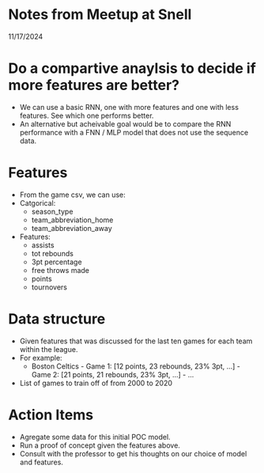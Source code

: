 # Notes from Meetup at Snell
11/17/2024




# Do a compartive anaylsis to decide if more features are better?
- We can use a basic RNN, one with more features and one with less features. See which one performs better.
- An alternative but acheivable goal would be to compare the RNN performance with a FNN / MLP model that does not use the sequence data.


# Features
- From the game csv, we can use:
- Catgorical: 
    - season_type
    - team_abbreviation_home
    - team_abbreviation_away
- Features: 
    - assists
    - tot rebounds
    - 3pt percentage
    - free throws made
    - points
    - tournovers
 
# Data structure
- Given features that was discussed for the last ten games for each team within the league.
- For example:
    - Boston Celtics
          - Game 1: [12 points, 23 rebounds, 23% 3pt, ...]
          - Game 2: [21 points, 21 rebounds, 23% 3pt, ...]
          - ...
- List of games to train off of from 2000 to 2020

# Action Items
- Agregate some data for this initial POC model.  
- Run a proof of concept given the features above.  
- Consult with the professor to get his thoughts on our choice of model and features.  



